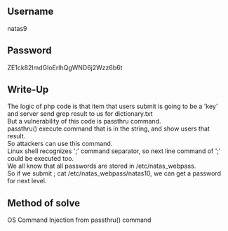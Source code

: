 ## Username
natas9

## Password
ZE1ck82lmdGIoErlhQgWND6j2Wzz6b6t

## Write-Up
The logic of php code is that item that users submit is going to be a 'key' and server send grep result to us for dictionary.txt  
But a vulnerability of this code is passthru command.  
passthru() execute command that is in the string, and show users that result.  
So attackers can use this command.  
Linux shell recognizes ';' command separator, so next line command of ';' could be executed too.  
We all know that all passwords are stored in /etc/natas_webpass.  
So if we submit ; cat /etc/natas_webpass/natas10, we can get a password for next level.  

## Method of solve
OS Command Injection from passthru() command
